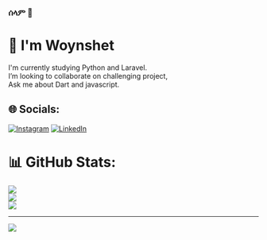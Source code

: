 ### ሰላም 👋

<!--
**woynshetb/woynshetb** is a ✨ _special_ ✨ repository because its `README.md` (this file) appears on your GitHub profile.

Here are some ideas to get you started:

- 🔭 I’m currently working on ...
- 🌱 I’m currently learning ...
- 👯 I’m looking to collaborate on ...
- 🤔 I’m looking for help with ...
- 💬 Ask me about ...
- 📫 How to reach me: ...
- 😄 Pronouns: ...
- ⚡ Fun fact: ...
-->
# 💫  I'm Woynshet
I'm currently studying Python and Laravel.<br>I’m looking to collaborate on challenging project,<br>Ask me about Dart and javascript. 


## 🌐 Socials:
[![Instagram](https://img.shields.io/badge/Instagram-%23E4405F.svg?logo=Instagram&logoColor=white)](https://instagram.com/https://www.instagram.com/wbilihatu) [![LinkedIn](https://img.shields.io/badge/LinkedIn-%230077B5.svg?logo=linkedin&logoColor=white)](https://linkedin.com/in/https://www.linkedin.com/in/woynshet-bilihatu) 
# 📊 GitHub Stats:
![](https://github-readme-stats.vercel.app/api?username=woynshetb&theme=dark&hide_border=true&include_all_commits=true&count_private=true)<br/>
![](https://github-readme-streak-stats.herokuapp.com/?user=woynshetb&theme=dark&hide_border=true)<br/>
![](https://github-readme-stats.vercel.app/api/top-langs/?username=woynshetb&theme=dark&hide_border=true&include_all_commits=true&count_private=true&layout=compact)

---
[![](https://visitcount.itsvg.in/api?id=woynshetb&icon=0&color=0)](https://visitcount.itsvg.in)

<!-- Proudly created with GPRM ( https://gprm.itsvg.in ) -->
